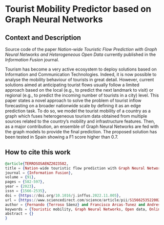 # Tourist Mobility Predictor based on Graph Neural Networks

## Context and Description

Source code of the paper *Nation-wide Touristic Flow Prediction with Graph Neural Networks and Heterogeneous Open Data* currently published in the *Information Fusion* journal.

Tourism has become a very active ecosystem to deploy solutions based on Information and Communication Technologies. Indeed, it is now possible to analyse the mobility behaviour of tourists in great detail. However, current solutions aimed at anticipating tourist flows usually follow a limited approach based on the local (e.g., to predict the next landmark to visit) or regional (e.g., to predict the incoming number of tourists in a city) level. This paper states a novel approach to solve the problem of tourist inflow forecasting on a broader nationwide scale by defining it as an edge prediction task. To do so, we model the tourist mobility of a country as a graph which fuses heterogeneous tourism data obtained from multiple sources related to the country’s mobility and infrastructure features. Then, as a major contribution, an ensemble of Graph Neural Networks are fed with the graph models to provide the final prediction. The proposed solution has been tested in Spain showing a F1 score higher than 0.7.

## How to cite this work

```elixir
@article{TERROSOSAENZ2023582,
title = {Nation-wide touristic flow prediction with Graph Neural Networks and heterogeneous open data},
journal = {Information Fusion},
volume = {91},
pages = {582-597},
year = {2023},
issn = {1566-2535},
doi = {https://doi.org/10.1016/j.inffus.2022.11.005},
url = {https://www.sciencedirect.com/science/article/pii/S1566253522002159},
author = {Fernando {Terroso Sáenz} and Francisco Arcas-Tunez and Andres Muñoz},
keywords = {Touristic mobility, Graph Neural Networks, Open data, Online Social Networks, Twitter},
abstract = {}
}
```
